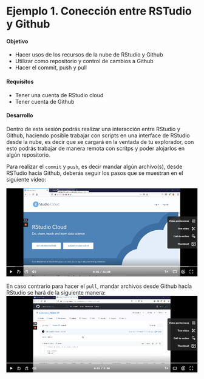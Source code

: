# Ejemplo 1. Conección entre RSTudio y Github

#### Objetivo
- Hacer usos de los recursos de la nube de RStudio y Github
- Utilizar como repositorio y control de cambios a Github
- Hacer el commit, push y pull

#### Requisitos
- Tener una cuenta de RStudio cloud
- Tener cuenta de Github

#### Desarrollo

Dentro de esta sesión podrás realizar una interacción entre RStudio y Github, haciendo posible trabajar con scripts en una interface de RStudio desde la nube, es decir que se cargará en la ventada de tu explorador, con esto podrás trabajar de manera remota con scritps y poder alojarlos en algún repositorio.

Para realizar el `commit` y `push`, es decir mandar algún archivo(s), desde RSTudio hacía Github, deberás seguir los pasos que se muestran en el siguiente video:

[![](rstudiogit.png)](https://www.loom.com/share/11de365fbfb14f8887939691df0d8300)

En caso contrario para hacer el `pull`, mandar archivos desde Github hacía RStudio se hará de la siguiente manera:
[![](gitrstudio.png)](https://www.loom.com/share/11de365fbfb14f8887939691df0d8300)
